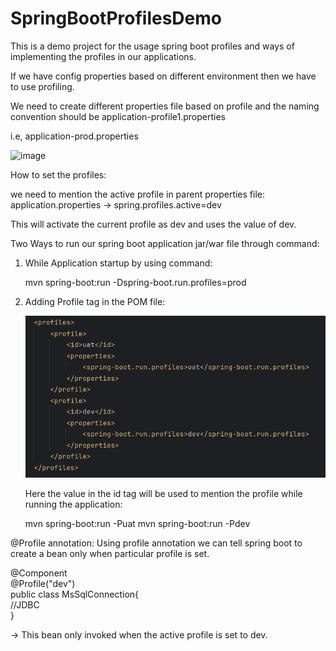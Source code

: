 # SpringBootProfilesDemo
This is a demo project for the usage spring boot profiles and ways of implementing the profiles in our applications.

If we have config properties based on different environment then we have to use profiling.

We need to create different properties file based on profile and the naming convention should be application-profile1.properties

i.e, application-prod.properties

![image](https://github.com/Ashish-0202/SpringBootProfilesDemo/assets/120568661/f9c8619b-ce41-4109-b1bb-55dbd22a8b8b)

How to set the profiles:

we need to mention the active profile in parent properties file:
application.properties -> spring.profiles.active=dev

This will activate the current profile as dev and uses the value of dev.

Two Ways to run our spring boot application jar/war file through command:

1) While Application startup by using command:

   mvn spring-boot:run -Dspring-boot.run.profiles=prod

2) Adding Profile tag in the POM file:
    
    ![img.png](img.png)
    
    Here the value in the id tag will be used to mention the profile while running the application:
    
    mvn spring-boot:run -Puat
    mvn spring-boot:run -Pdev

@Profile annotation:
Using profile annotation we can tell spring boot to create a bean only when particular profile is set.

@Component
\
@Profile("dev")
\
public class MsSqlConnection{
\
//JDBC
\
}

-> This bean only invoked when the active profile is set to dev.